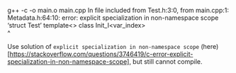 g++    -c -o main.o main.cpp
In file included from Test.h:3:0,
                 from main.cpp:1:
Metadata.h:64:10: error: explicit specialization in non-namespace scope ‘struct Test’
 template<> class Init_I<var_index> \
          ^

Use solution of `explicit specialization in non-namespace scope` (here)[https://stackoverflow.com/questions/3746419/c-error-explicit-specialization-in-non-namespace-scope], but still cannot compile.
